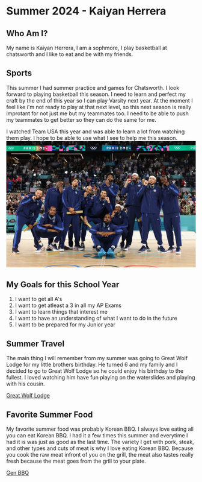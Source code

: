 # Summer  2024 - Kaiyan Herrera
## Who Am I?
My name is Kaiyan Herrera, I am a sophmore, I play basketball at chatsworth and I like to eat and be with my friends.

## Sports
This summer I had summer practice and games for Chatsworth. I look forward to playing basketball this season. I need to learn and perfect my craft by the end of this year so I can play Varsity next year. At the moment I feel like i'm not ready to play at that next level, so this next season is really improtant for not just me but my teammates too. I need to be able to push my teammates to get better so they can do the same for me.

I watched Team USA this year and was able to learn a lot from watching them play. I hope to be able to use what I see to help me this season.
![alt text](image.png)

## My Goals for this School Year
1. I want to get all A's
2. I want to get atleast a 3 in all my AP Exams
3. I want to learn things that interest me
4. I want to have an understanding of what I want to do in the future
5. I want to be prepared for my Junior year

## Summer Travel
The main thing I will remember from my summer was going to Great Wolf Lodge for my little brothers birthday. He turned 6 and my family and I decided to go to Great Wolf Lodge so he could enjoy his birthday to the fullest. I loved watching him have fun playing on the waterslides and playing with his cousin.

[Great Wolf Lodge](https://assets.simpleviewinc.com/simpleview/image/upload/c_limit,h_1200,q_75,w_1200/v1/crm/traversecity/Accom-Great-Wolf_3F3E64E5-5056-A348-3AA4E2AFA9BA115F-3f3e63475056a34_3f3e6538-5056-a348-3a79daa1d5a7ed51.jpg)

## Favorite Summer Food
My favorite summer food was probably Korean BBQ. I always love eating all you can eat Korean BBQ. I had it a few times this summer and everytime I had it is was just as good as the last time. The variety I get with pork, steak, and other types and cuts of meat is why I love eating Korean BBQ. Because you cook the raw meat infront of you on the grill, the meat also tastes really fresh because the meat goes from the grill to your plate.

[Gen BBQ](https://ml.globenewswire.com/Resource/Download/6f587d20-2d9a-44d0-8894-5c41d613af44)
